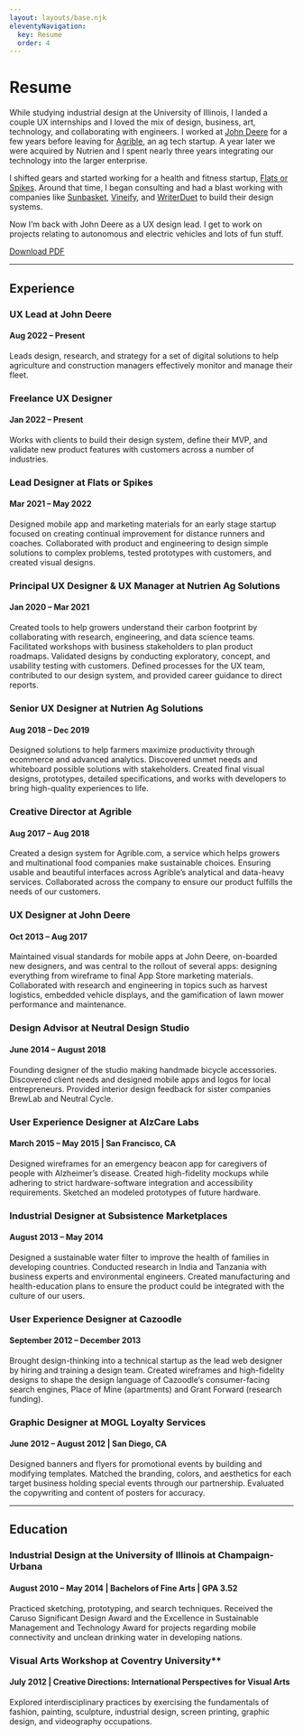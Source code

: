 ```yaml
---
layout: layouts/base.njk
eleventyNavigation:
  key: Resume
  order: 4
---
```

# Resume

While studying industrial design at the University of Illinois, I landed a couple UX internships and I loved the mix of design, business, art, technology, and collaborating with engineers. I worked at [John&nbsp;Deere](https://www.deere.com/en/) for a few years before leaving for [Agrible](https://nutrienagsolutions.com/agrible), an ag tech startup. A year later we were acquired by Nutrien and I spent nearly three years integrating our technology into the larger enterprise.

I shifted gears and started working for a health and fitness startup, [Flats or Spikes](https://www.flatsorspikes.com). Around that time, I began consulting and had a blast working with companies like [Sunbasket](https://sunbasket.com), [Vineify](https://vineify.com), and [WriterDuet](https://www.writerduet.com) to build their design systems.

Now I’m back with John&nbsp;Deere as a UX design lead. I get to work on projects relating to autonomous and electric vehicles and lots of fun stuff.

<!-- Button -->
[Download PDF](resume/resume.pdf)

  <!-- HTML -->
  <!-- <button name="button" onclick="/resume.pdf">Download PDF</button> -->
<!-- this one ^ worked maybe -->

  <!-- HTML from original github page -->
  <!-- <a href="/files/resume.pdf"><button type="button">Download PDF</button> -->

  <!-- Markdown - did not look like button -->
  <!-- [Download PDF](/resume.pdf){: .btn} -->

<!-- My Job Template stuff -->

---

## Experience

<!-- Template
  ### Title
  #### Start – Stop
  Description
-->

### UX Lead at John&nbsp;Deere
#### Aug 2022 – Present
Leads design, research, and strategy for a set of digital solutions to help agriculture and construction managers effectively monitor and manage their fleet.

### Freelance UX Designer
#### Jan 2022 – Present
Works with clients to build their design system, define their MVP, and validate new product features with customers across a number of industries.

### Lead Designer at Flats or Spikes
#### Mar 2021 – May 2022
Designed mobile app and marketing materials for an early stage startup focused on creating continual improvement for distance runners and coaches. Collaborated with product and engineering to design simple solutions to complex problems, tested prototypes with customers, and created visual designs.

### Principal UX Designer & UX Manager at Nutrien Ag Solutions
#### Jan 2020 – Mar 2021
Created tools to help growers understand their carbon footprint by collaborating with research, engineering, and data science teams. Facilitated workshops with business stakeholders to plan product roadmaps. Validated designs by conducting exploratory, concept, and usability testing with customers. Defined processes for the UX team, contributed to our design system, and provided career guidance to direct reports.

### Senior UX Designer at Nutrien Ag Solutions
#### Aug 2018 – Dec 2019
Designed solutions to help farmers maximize productivity through ecommerce and advanced analytics. Discovered unmet needs and whiteboard possible solutions with stakeholders. Created final visual designs, prototypes, detailed specifications, and works with developers to bring high-quality experiences to life.

### Creative Director at Agrible
#### Aug 2017 – Aug 2018
Created a design system for Agrible.com, a service which helps growers and multinational food companies make sustainable choices. Ensuring usable and beautiful interfaces across Agrible’s analytical and data-heavy services. Collaborated across the company to ensure our product fulfills the needs of our customers.

### UX Designer at John&nbsp;Deere
#### Oct 2013 – Aug 2017
Maintained visual standards for mobile apps at John Deere, on-boarded new designers, and was central to the rollout of several apps: designing everything from wireframe to final App Store marketing materials. Collaborated with research and engineering in topics such as harvest logistics, embedded vehicle displays, and the gamification of lawn mower performance and maintenance.

### Design Advisor at Neutral Design Studio
#### June 2014 – August 2018
Founding designer of the studio making handmade bicycle accessories. Discovered client needs and designed mobile apps and logos for local entrepreneurs. Provided interior design feedback for sister companies BrewLab and Neutral Cycle.

### User Experience Designer at AlzCare Labs
#### March 2015 – May 2015 | San Francisco, CA
Designed wireframes for an emergency beacon app for caregivers of people with Alzheimer’s disease. Created high-fidelity mockups while adhering to strict hardware-software integration and accessibility requirements. Sketched an modeled prototypes of future hardware.

### Industrial Designer at Subsistence Marketplaces
#### August 2013 – May 2014
Designed a sustainable water filter to improve the health of families in developing countries. Conducted research in India and Tanzania with business experts and environmental engineers. Created manufacturing and health-education plans to ensure the product could be integrated with the culture of our users.

### User Experience Designer at Cazoodle
#### September 2012 – December 2013
Brought design-thinking into a technical startup as the lead web designer by hiring and training a design team. Created wireframes and high-fidelity designs to shape the design language of Cazoodle’s consumer-facing search engines, Place of Mine (apartments) and Grant Forward (research funding).

### Graphic Designer at MOGL Loyalty Services
#### June 2012 – August 2012 | San Diego, CA
Designed banners and flyers for promotional events by building and modifying templates. Matched the branding, colors, and aesthetics for each target business holding special events through our partnership. Evaluated the copywriting and content of posters for accuracy.

---

## Education

### Industrial Design at the University of Illinois at Champaign-Urbana
#### August 2010 – May 2014 | Bachelors of Fine Arts | GPA 3.52
Practiced sketching, prototyping, and search techniques. Received the Caruso Significant Design Award and the Excellence in Sustainable Management and Technology Award for projects regarding mobile connectivity and unclean drinking water in developing nations.

### Visual Arts Workshop at Coventry University**
#### July 2012 | Creative Directions: International Perspectives for Visual Arts
Explored interdisciplinary practices by exercising the fundamentals of fashion, painting, sculpture, industrial design, screen printing, graphic design, and videography occupations.